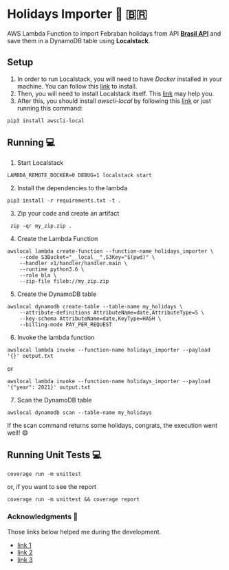 # Holidays Importer :calendar: :brazil:

AWS Lambda Function to import Febraban holidays from API **[Brasil API](https://brasilapi.com.br/docs#tag/Brasil-API)** and save them in a DynamoDB table using **Localstack**.

## Setup
1. In order to run Localstack, you will need to have *Docker* installed in your machine. 
You can follow this [link](https://www.digitalocean.com/community/tutorials/how-to-install-and-use-docker-on-ubuntu-20-04-pt) to install.
2. Then, you will need to install Localstack itself. 
This [link](https://github.com/localstack/localstack) may help you.
3. After this, you should install *awscli-local* by following this [link](https://pypi.org/project/awscli-local/) or just running this command:
``` shell
pip3 install awscli-local
```

## Running :computer:
1. Start Localstack
``` shell
LAMBDA_REMOTE_DOCKER=0 DEBUG=1 localstack start
```

2. Install the dependencies to the lambda
``` shell
pip3 install -r requirements.txt -t .
```

3. Zip your code and create an artifact
``` shell
 zip -qr my_zip.zip .
```

4. Create the Lambda Function
``` shell
awslocal lambda create-function --function-name holidays_importer \
    --code S3Bucket="__local__",S3Key="$(pwd)" \
    --handler v1/handler/handler.main \
    --runtime python3.6 \
    --role bla \
    --zip-file fileb://my_zip.zip
```

5. Create the DynamoDB table
``` shell
awslocal dynamodb create-table --table-name my_holidays \
    --attribute-definitions AttributeName=date,AttributeType=S \
    --key-schema AttributeName=date,KeyType=HASH \
    --billing-mode PAY_PER_REQUEST
```

6. Invoke the lambda function
``` shell
awslocal lambda invoke --function-name holidays_importer --payload '{}' output.txt
```
or
``` shell
awslocal lambda invoke --function-name holidays_importer --payload '{"year": 2021}' output.txt
```

7. Scan the DynamoDB table
``` shell
awslocal dynamodb scan --table-name my_holidays
```

If the scan command returns some holidays, congrats, the execution went well! :smile:

## Running Unit Tests :computer:
``` shell
coverage run -m unittest
```
or, if you want to see the report
``` shell
coverage run -m unittest && coverage report
```

### Acknowledgments :clap:
Those links below helped me during the development.

- [link 1](https://www.rtancman.com.br/python/aws/organizando-aws-lambda-escrito-python.html)
- [link 2](https://python.plainenglish.io/a-quick-intro-to-to-test-coverage-in-python-9bf299711c6c)
- [link 3](https://stackoverflow.com/questions/1732438/how-do-i-run-all-python-unit-tests-in-a-directory)